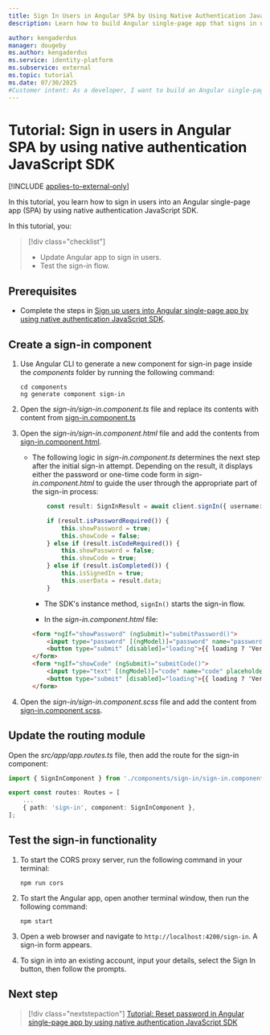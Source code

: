 ```yaml
---
title: Sign In Users in Angular SPA by Using Native Authentication JavaScript SDK
description: Learn how to build Angular single-page app that signs in users into an external tenant by using native authentication JavaScript SDK.

author: kengaderdus
manager: dougeby
ms.author: kengaderdus
ms.service: identity-platform
ms.subservice: external
ms.topic: tutorial
ms.date: 07/30/2025
#Customer intent: As a developer, I want to build an Angular single-page application that uses native authentication JavaScript SDK so that I can sign in users with a username (email) and password or email with one-time passcode.
---
```


# Tutorial: Sign in users in Angular SPA by using native authentication JavaScript SDK

[!INCLUDE [applies-to-external-only](../external-id/includes/applies-to-external-only.md)]

In this tutorial, you learn how to sign in users into an Angular single-page app (SPA) by using native authentication JavaScript SDK. 

In this tutorial, you:

>[!div class="checklist"]
>
> - Update Angular app to sign in users.
> - Test the sign-in flow.

## Prerequisites

- Complete the steps in [Sign up users into Angular single-page app by using native authentication JavaScript SDK](tutorial-native-authentication-single-page-app-angular-sign-up.md).

## Create a sign-in component

1. Use Angular CLI to generate a new component for sign-in page inside the *components* folder by running the following command:

    ```console
    cd components
    ng generate component sign-in
    ```

1. Open the *sign-in/sign-in.component.ts* file and replace its contents with content from [sign-in.component.ts](https://github.com/Azure-Samples/ms-identity-ciam-native-javascript-samples/blob/main/typescript/native-auth/angular-sample/src/app/components/sign-in/sign-in.component.ts)

1. Open the  *sign-in/sign-in.component.html* file and add the contents from [sign-in.component.html](https://github.com/Azure-Samples/ms-identity-ciam-native-javascript-samples/blob/main/typescript/native-auth/angular-sample/src/app/components/sign-in/sign-in.component.html).

    - The following logic in *sign-in.component.ts* determines the next step after the initial sign-in attempt. Depending on the result, it displays either the password or one-time code form in *sign-in.component.html* to guide the user through the appropriate part of the sign-in process:     

        ```typescript
            const result: SignInResult = await client.signIn({ username: this.username });
        
            if (result.isPasswordRequired()) {
                this.showPassword = true;
                this.showCode = false;
            } else if (result.isCodeRequired()) {
                this.showPassword = false;
                this.showCode = true;
            } else if (result.isCompleted()) {
                this.isSignedIn = true;
                this.userData = result.data;
            }
        ```
        - The SDK's instance method, `signIn()` starts the sign-in flow.

        - In the *sign-in.component.html* file:

        ```html
        <form *ngIf="showPassword" (ngSubmit)="submitPassword()">
            <input type="password" [(ngModel)]="password" name="password" placeholder="Password" required />
            <button type="submit" [disabled]="loading">{{ loading ? 'Verifying...' : 'Submit Password' }}</button>
        </form>
        <form *ngIf="showCode" (ngSubmit)="submitCode()">
            <input type="text" [(ngModel)]="code" name="code" placeholder="OTP Code" required />
            <button type="submit" [disabled]="loading">{{ loading ? 'Verifying...' : 'Submit Code' }}</button>
        </form>
        ```

4. Open the *sign-in/sign-in.component.scss* file and add the content from [sign-in.component.scss](https://github.com/Azure-Samples/ms-identity-ciam-native-javascript-samples/blob/main/typescript/native-auth/angular-sample/src/app/components/sign-in/sign-in.component.scss).

## Update the routing module

Open the *src/app/app.routes.ts* file, then add the route for the sign-in component:

```typescript
import { SignInComponent } from './components/sign-in/sign-in.component';

export const routes: Routes = [
    ...
    { path: 'sign-in', component: SignInComponent },
];
```

## Test the sign-in functionality

1. To start the CORS proxy server, run the following command in your terminal:

    ```console
    npm run cors
    ```

1. To start the Angular app, open another terminal window, then run the following command:

    ```console
    npm start
    ```

1. Open a web browser and navigate to `http://localhost:4200/sign-in`. A sign-in form appears.

1. To sign in into an existing account, input your details, select the Sign In button, then follow the prompts.

## Next step

> [!div class="nextstepaction"]
> [Tutorial: Reset password in Angular single-page app by using native authentication JavaScript SDK](tutorial-native-authentication-single-page-app-angular-reset-password.md)
